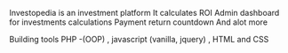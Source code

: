 Investopedia is an investment platform 
It calculates ROI 
Admin dashboard for investments calculations 
Payment return countdown
And alot more 

Building tools PHP -(OOP) , javascript (vanilla,  jquery) , HTML and CSS
